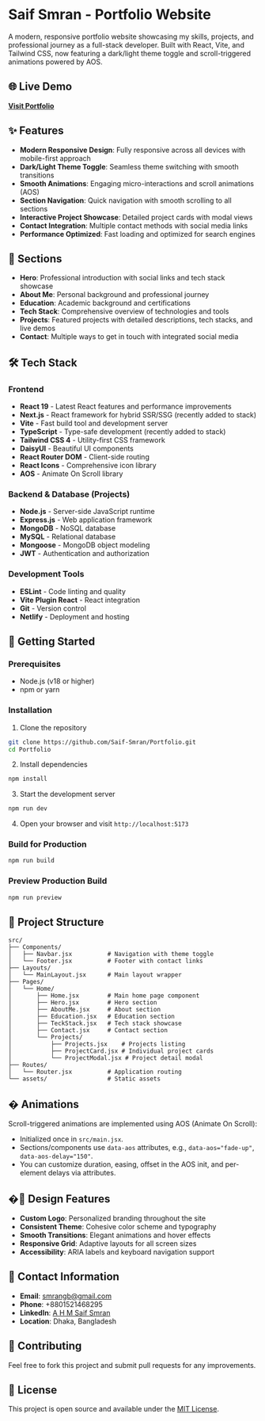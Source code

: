 # Saif Smran - Portfolio Website

A modern, responsive portfolio website showcasing my skills, projects, and professional journey as a full-stack developer. Built with React, Vite, and Tailwind CSS, now featuring a dark/light theme toggle and scroll-triggered animations powered by AOS.

## 🌐 Live Demo

**[Visit Portfolio](https://saif-smran-portfolio.netlify.app/)**

## ✨ Features

- **Modern Responsive Design**: Fully responsive across all devices with mobile-first approach
- **Dark/Light Theme Toggle**: Seamless theme switching with smooth transitions
- **Smooth Animations**: Engaging micro-interactions and scroll animations (AOS)
- **Section Navigation**: Quick navigation with smooth scrolling to all sections
- **Interactive Project Showcase**: Detailed project cards with modal views
- **Contact Integration**: Multiple contact methods with social media links
- **Performance Optimized**: Fast loading and optimized for search engines

## 🎯 Sections

- **Hero**: Professional introduction with social links and tech stack showcase
- **About Me**: Personal background and professional journey
- **Education**: Academic background and certifications
- **Tech Stack**: Comprehensive overview of technologies and tools
- **Projects**: Featured projects with detailed descriptions, tech stacks, and live demos
- **Contact**: Multiple ways to get in touch with integrated social media

## 🛠️ Tech Stack

### Frontend
- **React 19** - Latest React features and performance improvements
- **Next.js** - React framework for hybrid SSR/SSG (recently added to stack)
- **Vite** - Fast build tool and development server
- **TypeScript** - Type-safe development (recently added to stack)
- **Tailwind CSS 4** - Utility-first CSS framework
- **DaisyUI** - Beautiful UI components
- **React Router DOM** - Client-side routing
- **React Icons** - Comprehensive icon library
- **AOS** - Animate On Scroll library

### Backend & Database (Projects)
- **Node.js** - Server-side JavaScript runtime
- **Express.js** - Web application framework
- **MongoDB** - NoSQL database
- **MySQL** - Relational database
- **Mongoose** - MongoDB object modeling
- **JWT** - Authentication and authorization

### Development Tools
- **ESLint** - Code linting and quality
- **Vite Plugin React** - React integration
- **Git** - Version control
- **Netlify** - Deployment and hosting

## 🚀 Getting Started

### Prerequisites
- Node.js (v18 or higher)
- npm or yarn

### Installation

1. Clone the repository
```bash
git clone https://github.com/Saif-Smran/Portfolio.git
cd Portfolio
```

2. Install dependencies
```bash
npm install
```

3. Start the development server
```bash
npm run dev
```

4. Open your browser and visit `http://localhost:5173`

### Build for Production

```bash
npm run build
```

### Preview Production Build

```bash
npm run preview
```

## 📁 Project Structure

```
src/
├── Components/
│   ├── Navbar.jsx          # Navigation with theme toggle
│   └── Footer.jsx          # Footer with contact links
├── Layouts/
│   └── MainLayout.jsx      # Main layout wrapper
├── Pages/
│   └── Home/
│       ├── Home.jsx        # Main home page component
│       ├── Hero.jsx        # Hero section
│       ├── AboutMe.jsx     # About section
│       ├── Education.jsx   # Education section
│       ├── TeckStack.jsx   # Tech stack showcase
│       ├── Contact.jsx     # Contact section
│       └── Projects/
│           ├── Projects.jsx    # Projects listing
│           ├── ProjectCard.jsx # Individual project cards
│           └── ProjectModal.jsx # Project detail modal
├── Routes/
│   └── Router.jsx          # Application routing
└── assets/                 # Static assets
```

## � Animations

Scroll-triggered animations are implemented using AOS (Animate On Scroll):
- Initialized once in `src/main.jsx`.
- Sections/components use `data-aos` attributes, e.g., `data-aos="fade-up"`, `data-aos-delay="150"`.
- You can customize duration, easing, offset in the AOS init, and per-element delays via attributes.

## �🎨 Design Features

- **Custom Logo**: Personalized branding throughout the site
- **Consistent Theme**: Cohesive color scheme and typography
- **Smooth Transitions**: Elegant animations and hover effects
- **Responsive Grid**: Adaptive layouts for all screen sizes
- **Accessibility**: ARIA labels and keyboard navigation support

## 📧 Contact Information

- **Email**: smrangb@gmail.com
- **Phone**: +8801521468295
- **LinkedIn**: [A H M Saif Smran](https://www.linkedin.com/in/a-h-m-saif-smran)
- **Location**: Dhaka, Bangladesh

## 🤝 Contributing

Feel free to fork this project and submit pull requests for any improvements.

## 📄 License

This project is open source and available under the [MIT License](LICENSE).

